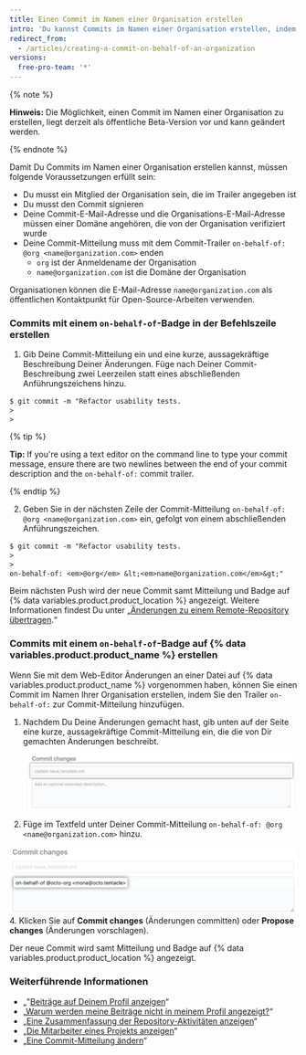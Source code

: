 ```yaml
---
title: Einen Commit im Namen einer Organisation erstellen
intro: 'Du kannst Commits im Namen einer Organisation erstellen, indem Du einen Trailer zur Commit-Mitteilung hinzufügst. Commits, die einer Organisation zugeordnet sind, enthalten den Badge `on-behalf-of` (in Namen von) auf {% data variables.product.product_name %}.'
redirect_from:
  - /articles/creating-a-commit-on-behalf-of-an-organization
versions:
  free-pro-team: '*'
---
```


{% note %}

**Hinweis:** Die Möglichkeit, einen Commit im Namen einer Organisation zu erstellen, liegt derzeit als öffentliche Beta-Version vor und kann geändert werden.

{% endnote %}

Damit Du Commits im Namen einer Organisation erstellen kannst, müssen folgende Voraussetzungen erfüllt sein:

- Du musst ein Mitglied der Organisation sein, die im Trailer angegeben ist
- Du musst den Commit signieren
- Deine Commit-E-Mail-Adresse und die Organisations-E-Mail-Adresse müssen einer Domäne angehören, die von der Organisation verifiziert wurde
- Deine Commit-Mitteilung muss mit dem Commit-Trailer `on-behalf-of: @org <name@organization.com>` enden
  - `org` ist der Anmeldename der Organisation
  - `name@organization.com` ist die Domäne der Organisation

Organisationen können die E-Mail-Adresse `name@organization.com` als öffentlichen Kontaktpunkt für Open-Source-Arbeiten verwenden.

### Commits mit einem `on-behalf-of`-Badge in der Befehlszeile erstellen

1. Gib Deine Commit-Mitteilung ein und eine kurze, aussagekräftige Beschreibung Deiner Änderungen. Füge nach Deiner Commit-Beschreibung zwei Leerzeilen statt eines abschließenden Anführungszeichens hinzu.
  ```shell
  $ git commit -m "Refactor usability tests.
  >
  >
  ```
  {% tip %}

  **Tip:** If you're using a text editor on the command line to type your commit message, ensure there are two newlines between the end of your commit description and the `on-behalf-of:` commit trailer.

  {% endtip %}

2. Geben Sie in der nächsten Zeile der Commit-Mitteilung `on-behalf-of: @org <name@organization.com>` ein, gefolgt von einem abschließenden Anführungszeichen.

  ```shell
  $ git commit -m "Refactor usability tests.
  >
  >
  on-behalf-of: <em>@org</em> &lt;<em>name@organization.com</em>&gt;"
  ```

Beim nächsten Push wird der neue Commit samt Mitteilung und Badge auf {% data variables.product.product_location %} angezeigt. Weitere Informationen findest Du unter „[Änderungen zu einem Remote-Repository übertragen](/articles/pushing-commits-to-a-remote-repository/).“

### Commits mit einem `on-behalf-of`-Badge auf {% data variables.product.product_name %} erstellen

Wenn Sie mit dem Web-Editor Änderungen an einer Datei auf {% data variables.product.product_name %} vorgenommen haben, können Sie einen Commit im Namen Ihrer Organisation erstellen, indem Sie den Trailer `on-behalf-of:` zur Commit-Mitteilung hinzufügen.

1. Nachdem Du Deine Änderungen gemacht hast, gib unten auf der Seite eine kurze, aussagekräftige Commit-Mitteilung ein, die die von Dir gemachten Änderungen beschreibt. ![Commit-Mitteilung für Deine Änderung](/assets/images/help/repository/write-commit-message-quick-pull.png)

2. Füge im Textfeld unter Deiner Commit-Mitteilung `on-behalf-of: @org <name@organization.com>` hinzu.

  ![Beispiel für on-behalf-of-Trailer in Commit-Mitteilung im Textfeld der zweiten Commit-Mitteilung](/assets/images/help/repository/write-commit-message-on-behalf-of-trailer.png)
4. Klicken Sie auf **Commit changes** (Änderungen committen) oder **Propose changes** (Änderungen vorschlagen).

Der neue Commit wird samt Mitteilung und Badge auf {% data variables.product.product_location %} angezeigt.

### Weiterführende Informationen

- „"[Beiträge auf Deinem Profil anzeigen](/articles/viewing-contributions-on-your-profile)“
- „[Warum werden meine Beiträge nicht in meinem Profil angezeigt?](/articles/why-are-my-contributions-not-showing-up-on-my-profile)“
- „[Eine Zusammenfassung der Repository-Aktivitäten anzeigen](/articles/viewing-a-summary-of-repository-activity)“
- „[Die Mitarbeiter eines Projekts anzeigen](/articles/viewing-a-projects-contributors)“
- „[Eine Commit-Mitteilung ändern](/articles/changing-a-commit-message)“
